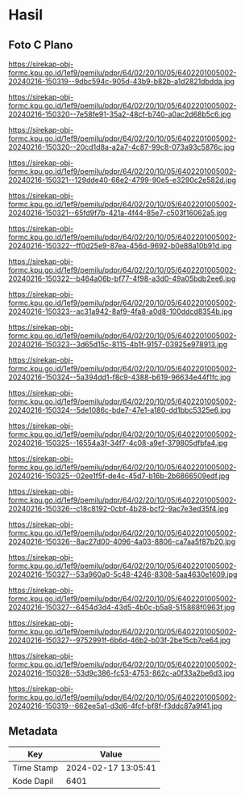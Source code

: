 # Hasil

## Foto C Plano

https://sirekap-obj-formc.kpu.go.id/1ef9/pemilu/pdpr/64/02/20/10/05/6402201005002-20240216-150319--9dbc594c-905d-43b9-b82b-a1d2821dbdda.jpg

https://sirekap-obj-formc.kpu.go.id/1ef9/pemilu/pdpr/64/02/20/10/05/6402201005002-20240216-150320--7e58fe91-35a2-48cf-b740-a0ac2d68b5c6.jpg

https://sirekap-obj-formc.kpu.go.id/1ef9/pemilu/pdpr/64/02/20/10/05/6402201005002-20240216-150320--20cd1d8a-a2a7-4c87-99c8-073a93c5876c.jpg

https://sirekap-obj-formc.kpu.go.id/1ef9/pemilu/pdpr/64/02/20/10/05/6402201005002-20240216-150321--129dde40-66e2-4799-90e5-e3290c2e582d.jpg

https://sirekap-obj-formc.kpu.go.id/1ef9/pemilu/pdpr/64/02/20/10/05/6402201005002-20240216-150321--65fd9f7b-421a-4f44-85e7-c503f16062a5.jpg

https://sirekap-obj-formc.kpu.go.id/1ef9/pemilu/pdpr/64/02/20/10/05/6402201005002-20240216-150322--ff0d25e9-87ea-456d-9692-b0e88a10b91d.jpg

https://sirekap-obj-formc.kpu.go.id/1ef9/pemilu/pdpr/64/02/20/10/05/6402201005002-20240216-150322--b464a06b-bf77-4f98-a3d0-49a05bdb2ee6.jpg

https://sirekap-obj-formc.kpu.go.id/1ef9/pemilu/pdpr/64/02/20/10/05/6402201005002-20240216-150323--ac31a942-8af9-4fa8-a0d8-100ddcd8354b.jpg

https://sirekap-obj-formc.kpu.go.id/1ef9/pemilu/pdpr/64/02/20/10/05/6402201005002-20240216-150323--3d65d15c-8115-4b1f-9157-03925e978913.jpg

https://sirekap-obj-formc.kpu.go.id/1ef9/pemilu/pdpr/64/02/20/10/05/6402201005002-20240216-150324--5a394dd1-f8c9-4388-b619-96634e44f1fc.jpg

https://sirekap-obj-formc.kpu.go.id/1ef9/pemilu/pdpr/64/02/20/10/05/6402201005002-20240216-150324--5de1086c-bde7-47e1-a180-dd1bbc5325e6.jpg

https://sirekap-obj-formc.kpu.go.id/1ef9/pemilu/pdpr/64/02/20/10/05/6402201005002-20240216-150325--16554a3f-34f7-4c08-a9ef-379805dfbfa4.jpg

https://sirekap-obj-formc.kpu.go.id/1ef9/pemilu/pdpr/64/02/20/10/05/6402201005002-20240216-150325--02ee1f5f-de4c-45d7-b16b-2b6866509edf.jpg

https://sirekap-obj-formc.kpu.go.id/1ef9/pemilu/pdpr/64/02/20/10/05/6402201005002-20240216-150326--c18c8192-0cbf-4b28-bcf2-9ac7e3ed35f4.jpg

https://sirekap-obj-formc.kpu.go.id/1ef9/pemilu/pdpr/64/02/20/10/05/6402201005002-20240216-150326--8ac27d00-4096-4a03-8806-ca7aa5f87b20.jpg

https://sirekap-obj-formc.kpu.go.id/1ef9/pemilu/pdpr/64/02/20/10/05/6402201005002-20240216-150327--53a960a0-5c48-4246-8308-5aa4630e1609.jpg

https://sirekap-obj-formc.kpu.go.id/1ef9/pemilu/pdpr/64/02/20/10/05/6402201005002-20240216-150327--6454d3d4-43d5-4b0c-b5a8-515868f0963f.jpg

https://sirekap-obj-formc.kpu.go.id/1ef9/pemilu/pdpr/64/02/20/10/05/6402201005002-20240216-150327--9752991f-6b6d-46b2-b03f-2be15cb7ce64.jpg

https://sirekap-obj-formc.kpu.go.id/1ef9/pemilu/pdpr/64/02/20/10/05/6402201005002-20240216-150328--53d9c386-fc53-4753-862c-a0f33a2be6d3.jpg

https://sirekap-obj-formc.kpu.go.id/1ef9/pemilu/pdpr/64/02/20/10/05/6402201005002-20240216-150319--662ee5a1-d3d6-4fcf-bf8f-f3ddc87a9f41.jpg


## Metadata

| Key        | Value               |
| ---------- | ------------------- |
| Time Stamp | 2024-02-17 13:05:41 |
| Kode Dapil | 6401                |



